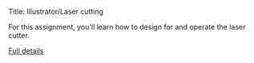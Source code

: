 Title: Illustrator/Laser cutting


For this assignment, you'll learn how to design for and operate the
laser cutter.



[Full details](assignments/2017-09-05.html)